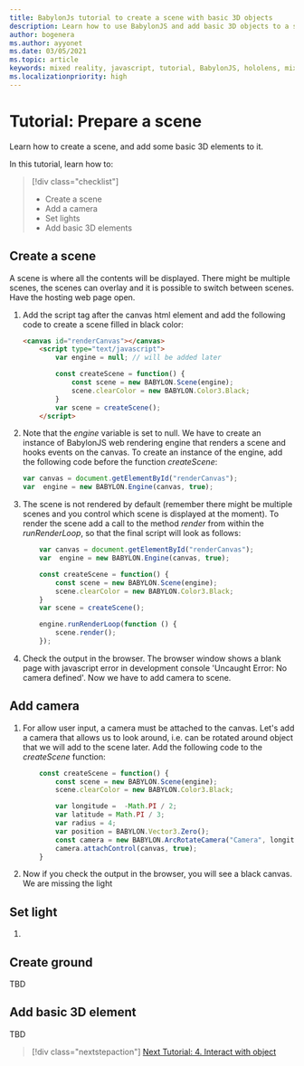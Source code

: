 ```yaml
---
title: BabylonJs tutorial to create a scene with basic 3D objects
description: Learn how to use BabylonJS and add basic 3D objects to a scene.
author: bogenera
ms.author: ayyonet
ms.date: 03/05/2021
ms.topic: article
keywords: mixed reality, javascript, tutorial, BabylonJS, hololens, mixed reality, UWP, Windows 10
ms.localizationpriority: high
---
```


# Tutorial: Prepare a scene

Learn how to create a scene, and add some basic 3D elements to it.

In this tutorial, learn how to:

> [!div class="checklist"]
> * Create a scene
> * Add a camera
> * Set lights
> * Add basic 3D elements

## Create a scene

A scene is where all the contents will be displayed. There might be multiple scenes, the scenes can overlay and it is possible to switch between scenes. Have the hosting web page open.

1. Add the script tag after the canvas html element and add the following code to create a scene filled in black color:

    ```html
    <canvas id="renderCanvas"></canvas>
        <script type="text/javascript">
            var engine = null; // will be added later

            const createScene = function() {
                const scene = new BABYLON.Scene(engine);
                scene.clearColor = new BABYLON.Color3.Black;
            }
            var scene = createScene();
        </script>
    ```

1. Note that the *engine* variable is set to null. We have to create an instance of BabylonJS web rendering engine that renders a scene and hooks events on the canvas. To create an instance of the engine, add the following code before the function *createScene*:

    ```javascript
    var canvas = document.getElementById("renderCanvas");
    var  engine = new BABYLON.Engine(canvas, true);
    ```

1. The scene is not rendered by default (remember there might be multiple scenes and you control which scene is displayed at the moment). To render the scene add a call to the method *render* from within the *runRenderLoop*, so that the final script will look as follows:

    ```javascript
        var canvas = document.getElementById("renderCanvas");
        var  engine = new BABYLON.Engine(canvas, true);

        const createScene = function() {
            const scene = new BABYLON.Scene(engine);
            scene.clearColor = new BABYLON.Color3.Black;
        }
        var scene = createScene();

        engine.runRenderLoop(function () {
            scene.render();
        });
    ```

1. Check the output in the browser. The browser window shows a blank page with javascript error in development console
'Uncaught Error: No camera defined'. Now we have to add camera to scene.

## Add camera

1. For allow user input, a camera must be attached to the canvas. Let's add a camera that allows us to look around, i.e. can be rotated around object that we will add to the scene later. Add the following code to the *createScene* function:

    ```javascript
        const createScene = function() {
            const scene = new BABYLON.Scene(engine);
            scene.clearColor = new BABYLON.Color3.Black;

            var longitude =  -Math.PI / 2;
            var latitude = Math.PI / 3;
            var radius = 4;
            var position = BABYLON.Vector3.Zero();
            const camera = new BABYLON.ArcRotateCamera("Camera", longitude, latitude, radius, position);
            camera.attachControl(canvas, true);
        }
    ```

1. Now if you check the output in the browser, you will see a black canvas. We are missing the light

## Set light

1. 

## Create ground

TBD

## Add basic 3D element

TBD

> [!div class="nextstepaction"]
> [Next Tutorial: 4. Interact with object](interact-03.md)